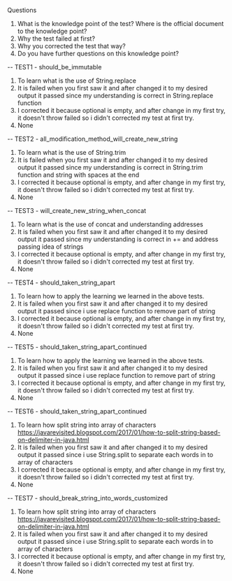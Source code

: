 Questions
1. What is the knowledge point of the test? Where is the official document to the knowledge point?
2. Why the test failed at first?
3. Why you corrected the test that way?
4. Do you have further questions on this knowledge point?

-- TEST1 - should_be_immutable
1. To learn what is the use of String.replace
2. It is failed when you first saw it and after changed it to my desired output it passed since my understanding is correct in String.replace function
3. I corrected it because optional is empty, and after change in my first try, it doesn't throw failed so i didn't corrected my test at first try.
4. None

-- TEST2 - all_modification_method_will_create_new_string
1. To learn what is the use of String.trim
2. It is failed when you first saw it and after changed it to my desired output it passed since my understanding is correct in String.trim function and string with spaces at the end
3. I corrected it because optional is empty, and after change in my first try, it doesn't throw failed so i didn't corrected my test at first try.
4. None

-- TEST3 - will_create_new_string_when_concat
1. To learn what is the use of concat and understanding addresses
2. It is failed when you first saw it and after changed it to my desired output it passed since my understanding is correct in += and address passing idea of strings
3. I corrected it because optional is empty, and after change in my first try, it doesn't throw failed so i didn't corrected my test at first try.
4. None

-- TEST4 - should_taken_string_apart
1. To learn how to apply the learning we learned in the above tests.
2. It is failed when you first saw it and after changed it to my desired output it passed since i use replace function to remove part of string
3. I corrected it because optional is empty, and after change in my first try, it doesn't throw failed so i didn't corrected my test at first try.
4. None

-- TEST5 - should_taken_string_apart_continued
1. To learn how to apply the learning we learned in the above tests.
2. It is failed when you first saw it and after changed it to my desired output it passed since i use replace function to remove part of string
3. I corrected it because optional is empty, and after change in my first try, it doesn't throw failed so i didn't corrected my test at first try.
4. None

-- TEST6 - should_taken_string_apart_continued
1. To learn how split string into array of characters https://javarevisited.blogspot.com/2017/01/how-to-split-string-based-on-delimiter-in-java.html
2. It is failed when you first saw it and after changed it to my desired output it passed since i use String.split to separate each words in to array of characters
3. I corrected it because optional is empty, and after change in my first try, it doesn't throw failed so i didn't corrected my test at first try.
4. None

-- TEST7 - should_break_string_into_words_customized
1. To learn how split string into array of characters https://javarevisited.blogspot.com/2017/01/how-to-split-string-based-on-delimiter-in-java.html
2. It is failed when you first saw it and after changed it to my desired output it passed since i use String.split to separate each words in to array of characters
3. I corrected it because optional is empty, and after change in my first try, it doesn't throw failed so i didn't corrected my test at first try.
4. None

